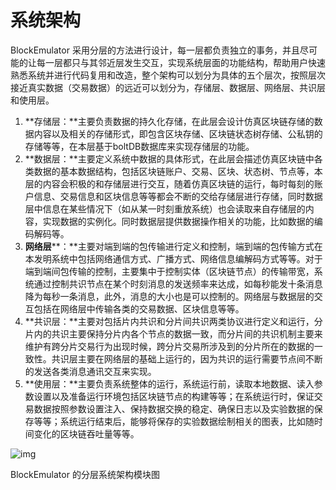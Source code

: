 # 系统架构

BlockEmulator 采用分层的方法进行设计，每一层都负责独立的事务，并且尽可能的让每一层都只与其邻近层发生交互，实现系统层面的功能结构，帮助用户快速熟悉系统并进行代码复用和改造，整个架构可以划分为具体的五个层次，按照层次接近真实数据（交易数据）的远近可以划分为，存储层、数据层、网络层、共识层和使用层。

1. **存储层：**主要负责数据的持久化存储，在此层会设计仿真区块链存储的数据内容以及相关的存储形式，即包含区块存储、区块链状态树存储、公私钥的存储等等，在本层基于boltDB数据库来实现存储层的功能。 
2. **数据层：**主要定义系统中数据的具体形式，在此层会描述仿真区块链中各类数据的基本数据结构，包括区块链账户、交易、区块、状态树、节点等，本层的内容会积极的和存储层进行交互，随着仿真区块链的运行，每时每刻的账户信息、交易信息和区块信息等等都会不断的交给存储层进行存储，同时数据层中信息在某些情况下（如从某一时刻重放系统）也会读取来自存储层的内容，实现数据的实例化。同时数据层提供数据操作相关的功能，比如数据的编码解码等。
3. **网络层****：**主要对端到端的包传输进行定义和控制，端到端的包传输方式在本发明系统中包括网络通信方式、广播方式、网络信息编解码方式等等。对于端到端间包传输的控制，主要集中于控制实体（区块链节点）的传输带宽，系统通过控制共识节点在某个时刻消息的发送频率来达成，如每秒能发十条消息降为每秒一条消息，此外，消息的大小也是可以控制的。网络层与数据层的交互包括在网络层中传输各类的交易数据、区块信息等等。
4. **共识层：**主要对包括片内共识和分片间共识两类协议进行定义和运行，分片内的共识主要保持分片内各个节点的数据一致，而分片间的共识机制主要来维护有跨分片交易行为出现时候，跨分片交易所涉及到的分片所在的数据的一致性。共识层主要在网络层的基础上运行的，因为共识的运行需要节点间不断的发送各类消息通讯交互来实现。
5. **使用层：**主要负责系统整体的运行，系统运行前，读取本地数据、读入参数设置以及准备运行环境包括区块链节点的构建等等；在系统运行时，保证交易数据按照参数设置注入、保持数据交换的稳定、确保日志以及实验数据的保存等等；系统运行结束后，能够将保存的实验数据绘制相关的图表，比如随时间变化的区块链吞吐量等等。

![img](./fig/system.png)

BlockEmulator 的分层系统架构模块图

